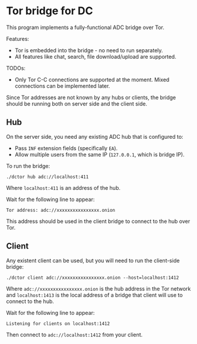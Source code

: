 # Tor bridge for DC

This program implements a fully-functional ADC bridge over Tor.

Features:
- Tor is embedded into the bridge - no need to run separately.
- All features like chat, search, file download/upload are supported.

TODOs:
- Only Tor C-C connections are supported at the moment. Mixed connections can be implemented later.

Since Tor addresses are not known by any hubs or clients, the bridge should be running
both on server side and the client side.

## Hub

On the server side, you need any existing ADC hub that is configured to:
- Pass `INF` extension fields (specifically `EA`).
- Allow multiple users from the same IP (`127.0.0.1`, which is bridge IP).

To run the bridge:
```
./dctor hub adc://localhost:411
```

Where `localhost:411` is an address of the hub.

Wait for the following line to appear:
```
Tor address: adc://xxxxxxxxxxxxxxxx.onion
```

This address should be used in the client bridge to connect to the hub over Tor.

## Client

Any existent client can be used, but you will need to run the client-side bridge:
```
./dctor client adc://xxxxxxxxxxxxxxxx.onion --host=localhost:1412
```

Where `adc://xxxxxxxxxxxxxxxx.onion` is the hub address in the Tor network and
`localhost:1413` is the local address of a bridge that client will use to connect to the hub.

Wait for the following line to appear:
```
Listening for clients on localhost:1412
```

Then connect to `adc://localhost:1412` from your client.